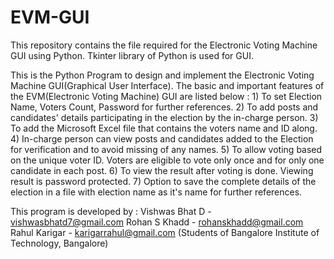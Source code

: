 # EVM-GUI
This repository contains the file required for the Electronic Voting Machine GUI using Python. Tkinter library of Python is used for GUI.

This is the Python Program to design and implement the Electronic Voting Machine GUI(Graphical User Interface).
The basic and important features of the EVM(Electronic Voting Machine) GUI are listed below :
    1) To set Election Name, Voters Count, Password for further references.
    2) To add posts and candidates' details participating in the election by the in-charge person.
    3) To add the Microsoft Excel file that contains the voters name and ID along.
    4) In-charge person can view posts and candidates added to the Election for verification and to avoid missing of any names.
    5) To allow voting based on the unique voter ID. Voters are eligible to vote only once and for only one candidate in each post.
    6) To view the result after voting is done. Viewing result is password protected.
    7) Option to save the complete details of the election in a file with election name as it's name for further references.


This program is developed by :
    Vishwas Bhat D - vishwasbhatd7@gmail.com
    Rohan S Khadd  - rohanskhadd@gmail.com
    Rahul Karigar  - karigarrahul@gmail.com
(Students of Bangalore Institute of Technology, Bangalore)
